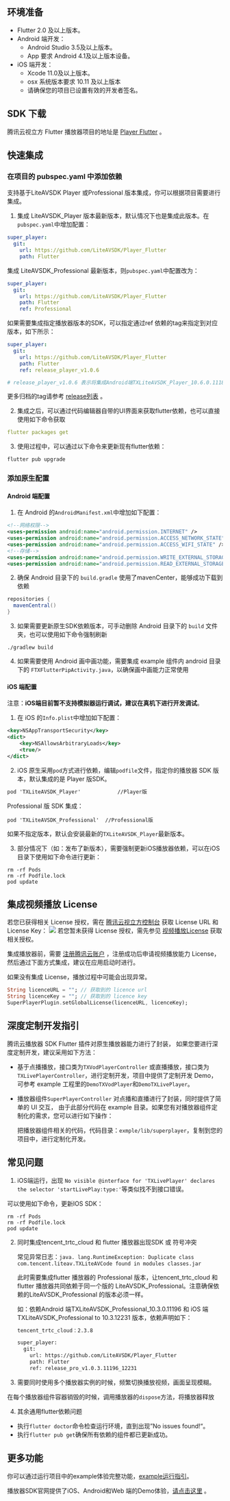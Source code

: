 ## 环境准备

- Flutter 2.0 及以上版本。
- Android 端开发：
  - Android Studio 3.5及以上版本。
  - App 要求 Android 4.1及以上版本设备。
- iOS 端开发：
  - Xcode 11.0及以上版本。
  - osx 系统版本要求 10.11 及以上版本
  - 请确保您的项目已设置有效的开发者签名。

## SDK 下载

腾讯云视立方 Flutter 播放器项目的地址是 [Player Flutter](https://github.com/LiteAVSDK/Player_Flutter) 。

## 快速集成

### 在项目的 pubspec.yaml 中添加依赖

支持基于LiteAVSDK Player 或Professional 版本集成，你可以根据项目需要进行集成。

1. 集成 LiteAVSDK_Player 版本最新版本，默认情况下也是集成此版本。在`pubspec.yaml`中增加配置：
```yaml
super_player:
  git:
    url: https://github.com/LiteAVSDK/Player_Flutter
    path: Flutter
```
集成 LiteAVSDK_Professional 最新版本，则`pubspec.yaml`中配置改为：

```yaml
super_player:
  git:
    url: https://github.com/LiteAVSDK/Player_Flutter
    path: Flutter
    ref: Professional
```
如果需要集成指定播放器版本的SDK，可以指定通过ref 依赖的tag来指定到对应版本，如下所示：

```yaml
super_player:
  git:
    url: https://github.com/LiteAVSDK/Player_Flutter
    path: Flutter
    ref: release_player_v1.0.6 

# release_player_v1.0.6 表示将集成Android端TXLiteAVSDK_Player_10.6.0.11182 版本，iOS端集成TXLiteAVSDK_Player_10.6.11821版本
```

更多归档的tag请参考 [release列表](https://github.com/LiteAVSDK/Player_Flutter/releases) 。

2. 集成之后，可以通过代码编辑器自带的UI界面来获取flutter依赖，也可以直接使用如下命令获取

```yaml
flutter packages get
```

3. 使用过程中，可以通过以下命令来更新现有flutter依赖：

```dart
flutter pub upgrade
```

### 添加原生配置

#### Android 端配置
1. 在 Android 的`AndroidManifest.xml`中增加如下配置：
```xml
<!--网络权限-->
<uses-permission android:name="android.permission.INTERNET" />
<uses-permission android:name="android.permission.ACCESS_NETWORK_STATE" />
<uses-permission android:name="android.permission.ACCESS_WIFI_STATE" />
<!--存储-->
<uses-permission android:name="android.permission.WRITE_EXTERNAL_STORAGE" />
<uses-permission android:name="android.permission.READ_EXTERNAL_STORAGE" />
```

2. 确保 Android 目录下的 `build.gradle` 使用了mavenCenter，能够成功下载到依赖

```groovy
repositories {
  mavenCentral()
}
```

3. 如果需要更新原生SDK依赖版本，可手动删除 Android 目录下的 `build` 文件夹，也可以使用如下命令强制刷新

```shell
./gradlew build
```

4. 如果需要使用 Android 画中画功能，需要集成 example 组件内 android 目录下的 `FTXFlutterPipActivity.java`，以确保画中画能力正常使用


#### iOS 端配置

注意：**iOS端目前暂不支持模拟器运行调试，建议在真机下进行开发调试**。

1. 在 iOS 的`Info.plist`中增加如下配置：
```xml
<key>NSAppTransportSecurity</key>
<dict>
    <key>NSAllowsArbitraryLoads</key>
    <true/>
</dict>
```
2. iOS 原生采用`pod`方式进行依赖，编辑`podfile`文件，指定你的播放器 SDK 版本，默认集成的是 Player 版SDK。
```xml
pod 'TXLiteAVSDK_Player'	        //Player版
```
 Professional 版 SDK 集成：

```
pod 'TXLiteAVSDK_Professional' 	//Professional版
```

如果不指定版本，默认会安装最新的`TXLiteAVSDK_Player`最新版本。

3. 部分情况下（如：发布了新版本），需要强制更新iOS播放器依赖，可以在iOS目录下使用如下命令进行更新：

```shell
rm -rf Pods
rm -rf Podfile.lock
pod update
```

## 集成视频播放 License
若您已获得相关 License 授权，需在 [腾讯云视立方控制台](https://console.cloud.tencent.com/vcube)  获取 License URL 和 License Key：
![](https://qcloudimg.tencent-cloud.cn/raw/9b4532dea04364dbff3e67773aab8c95.png)
若您暂未获得 License 授权，需先参见 [视频播放License](https://cloud.tencent.com/document/product/881/74588) 获取相关授权。

集成播放器前，需要 [注册腾讯云账户](https://cloud.tencent.com/login) ，注册成功后申请视频播放能力 License， 然后通过下面方式集成，建议在应用启动时进行。

如果没有集成 License，播放过程中可能会出现异常。
```dart
String licenceURL = ""; // 获取到的 licence url
String licenceKey = ""; // 获取到的 licence key
SuperPlayerPlugin.setGlobalLicense(licenceURL, licenceKey);
```

## 深度定制开发指引

腾讯云播放器 SDK Flutter 插件对原生播放器能力进行了封装， 如果您要进行深度定制开发，建议采用如下方法：

- 基于点播播放，接口类为`TXVodPlayerController` 或直播播放，接口类为`TXLivePlayerController`，进行定制开发，项目中提供了定制开发 Demo，可参考 example 工程里的`DemoTXVodPlayer`和`DemoTXLivePlayer`。

- 播放器组件`SuperPlayerController` 对点播和直播进行了封装，同时提供了简单的 UI 交互， 由于此部分代码在 example 目录。如果您有对播放器组件定制化的需求，您可以进行如下操作：

  把播放器组件相关的代码，代码目录：`exmple/lib/superplayer`，复制到您的项目中，进行定制化开发。

## 常见问题

1. iOS端运行，出现 `No visible @interface for 'TXLivePlayer' declares the selector 'startLivePlay:type:'`等类似找不到接口错误。
   
可以使用如下命令，更新IOS SDK：

```shell
rm -rf Pods
rm -rf Podfile.lock
pod update
```

2. 同时集成tencent_trtc_cloud 和 flutter 播放器出现SDK 或 符号冲突

   常见异常日志：`java. lang.RuntimeException: Duplicate class com.tencent.liteav.TXLiteAVCode found in modules classes.jar`

   此时需要集成flutter 播放器的 Professional 版本，让tencent_trtc_cloud 和 flutter 播放器共同依赖于同一个版的 LiteAVSDK_Professional。注意确保依赖的LiteAVSDK_Professional 的版本必须一样。

   如：依赖Android 端TXLiteAVSDK_Professional_10.3.0.11196  和 iOS 端TXLiteAVSDK_Professional to 10.3.12231 版本，依赖声明如下：

   ```xml
   tencent_trtc_cloud：2.3.8
   
   super_player:
     git:
       url: https://github.com/LiteAVSDK/Player_Flutter
       path: Flutter
       ref: release_pro_v1.0.3.11196_12231
   ```

3. 需要同时使用多个播放器实例的时候，频繁切换播放视频，画面呈现模糊。

​	在每个播放器组件容器销毁的时候，调用播放器的`dispose`方法，将播放器释放

4. 其余通用flutter依赖问题

- 执行`flutter doctor`命令检查运行环境，直到出现”No issues found!“。
- 执行`flutter pub get`确保所有依赖的组件都已更新成功。

## 更多功能

你可以通过运行项目中的example体验完整功能，[example运行指引](example运行指引.md)。

播放器SDK官网提供了iOS、Android和Web 端的Demo体验，[请点击这里](https://cloud.tencent.com/document/product/881/20204) 。





